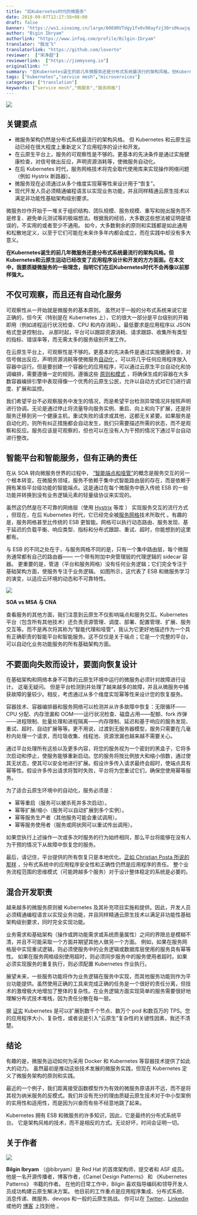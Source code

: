 ```yaml
---
title: "后Kubernetes时代的微服务"
date: 2018-09-07T12:27:58+08:00
draft: false
banner: "https://ws1.sinaimg.cn/large/0069RVTdgy1fv0v90ayfzj30rs0kuwjq.jpg"
author: "Bigin Ibryam"
authorlink: "https://www.infoq.com/profile/Bilgin-Ibryam"
translator: "殷龙飞"
translatorlink: "https://github.com/loverto"
reviewer:  ["宋净超"]
reviewerlink:  ["https://jimmysong.io"]
originallink: ""
summary: "在Kubernetes诞生的前几年微服务还是分布式系统最流行的架构风格。但Kubernetes和云原生运动已经改变了应用程序设计和开发的方方面面。在本文中，我要质疑微服务的一些理念，指明它们在后Kubernetes时代不会再像以前那样强大。"
tags: ["kubernetes","service mesh","microservices"]
categories: ["translation"]
keywords: [“service mesh","微服务","服务网格"]
---
```


![](https://ws2.sinaimg.cn/large/006tNbRwgy1fuxayjq7oej30n30ammzp.jpg)

## 关键要点

- 微服务架构仍然是分布式系统最流行的架构风格。 但 Kubernetes 和云原生运动已经在很大程度上重新定义了应用程序的设计和开发。
- 在云原生平台上，服务的可观察性是不够的。更基本的先决条件是通过实施健康检查，对信号做出反应，声明资源消耗等，使微服务自动化。
- 在后 Kubernetes 时代，服务网格技术将完全取代使用库来实现操作网络问题（例如 Hystrix 断路器）。
- 微服务现在必须通过从多个维度实现幂等性来设计用于“恢复”。
- 现代开发人员必须精通编程语言以实现业务功能，并且同样精通云原生技术以满足非功能性基础架构级别要求。

微服务炒作开始于一堆关于组织结构、团队规模、服务规模、重写和抛出服务而不是修复、避免单元测试等的极端想法。根据我的经验，大多数这些想法被证明是错误的，不实用的或者至少不通用。 如今，大多数剩余的原则和实践都是如此通用和松散地定义，以至于它们可能在未来许多年内都会成立，而在实践中却没有多大意义。

**在Kubernetes诞生的前几年微服务还是分布式系统最流行的架构风格。但Kubernetes和云原生运动已经改变了应用程序设计和开发的方方面面。在本文中，我要质疑微服务的一些理念，指明它们在后Kubernetes时代不会再像以前那样强大。**

## 不仅可观察，而且还有自动化服务

可观察性从一开始就是微服务的基本原则。 虽然对于一般的分布式系统来说它是正确的，但今天（特别是在 Kubernetes 上），它的很大一部分是平台级别的开箱即用（例如进程运行状况检查、CPU 和内存消耗）。最低要求是应用程序以 JSON 格式登录控制台。 从那时起，平台可以跟踪资源消耗、请求跟踪、收集所有类型的指标、错误率等，而无需太多的服务级别开发工作。

在云原生平台上，可观察性是不够的。更基本的先决条件是通过实施健康检查，对信号做出反应，声明资源消耗等使微服务[自动化](https://www.redhat.com/en/resources/cloud-native-container-design-whitepaper) 。可以将几乎任何应用程序放入容器中运行。但是要创建一个容器化的应用程序，可以通过云原生平台自动化和协调编排，需要遵循一定的规则。遵循这些 [原则和模式](https://leanpub.com/k8spatterns/) ，将确保生成的容器在大多数容器编排引擎中表现得像一个优秀的云原生公民，允许以自动方式对它们进行调度、扩展和监控。

我们希望平台不必观察服务中发生的情况，而是希望平台检测异常情况并按照声明进行协调。无论是通过停止将流量导向服务实例、重启、向上和向下扩展，还是将服务迁移到另一个健康主机，重试失败的请求或其他，这都无关紧要。如果服务是自动化的，则所有纠正措施都会自动发生，我们只需要描述所需的状态，而不是观察和反应。服务应该是可观察的，但也可以在没有人为干预的情况下通过平台自动进行整改。

## 智能平台和智能服务，但有正确的责任

在从 SOA 转向微服务世界的过程中， [“智能端点和哑管”](https://martinfowler.com/articles/microservices.html#SmartEndpointsAndDumbPipes)的概念是服务交互的另一个根本转变。在微服务领域，服务不依赖于集中式智能路由层的存在，而是依赖于拥有某些平台级功能的智能端点。这是通过在每个微服务中嵌入传统 ESB 的一些功能并转换到没有业务逻辑元素的轻量级协议来实现的。

虽然这仍然是在不可靠的网络层（使用 [Hystrix](https://github.com/Netflix/Hystrix) 等库 ） 实现服务交互的流行方式 ，但现在，在后 Kubernetes 时代，它已经完全被[服务网格](https://www.cncf.io/blog/2017/04/26/service-mesh-critical-component-cloud-native-stack/)技术所取代 。有趣的是，服务网格甚至比传统的 ESB 更智能。网格可以执行动态路由、服务发现、基于延迟的负载平衡、响应类型、指标和分布式跟踪、重试、超时，你能想到的这里都有。

与 ESB 的不同之处在于，与服务网格不同的是，只有一个集中路由层，每个微服务通常都有自己的路由器—— 一个带有附加中央管理层的代理逻辑的 sidecar 容器。 更重要的是，管道（平台和服务网格）没有任何业务逻辑；它们完全专注于基础架构方面，使服务专注于业务逻辑。 如图所示，这代表了 ESB 和微服务学习的演变，以适应云环境的动态和不可靠特性。

[![](https://ws1.sinaimg.cn/large/006tSBxtly1fuwq6pf4fyj30gn057gnd.jpg)](https://ws1.sinaimg.cn/large/006tSBxtly1fuwqifjflij31390c9whb.jpg)

**SOA vs MSA 与 CNA**

查看服务的其他方面，我们注意到云原生不仅影响端点和服务交互。Kubernetes 平台（包含所有其他技术）还负责资源管理、调度、部署、配置管理、扩展、服务交互等。而不是再次将其称为“智能代理和哑管”，我认为它更好地描述作为一个具有正确职责的智能平台和智能服务。这不仅仅是关于端点；它是一个完整的平台，可以自动化业务功能服务的所有基础架构方面。

## 不要面向失败而设计，要面向恢复设计

在基础架构和网络本身不可靠的云原生环境中运行的微服务必须针对故障进行设计。 这毫无疑问。 但是平台检测到并处理了越来越多的故障，并且从微服务中捕获故障的量较少。相反，考虑通过从多个维度实现幂等性来设计您的恢复服务。

容器技术、容器编排器和服务网络可以检测并从许多故障中恢复：无限循环——CPU 分配、内存泄漏和 OOM——运行状况检查、磁盘占用——配额、fork 炸弹——进程限制、批量处理和进程隔离——内存限制、延迟和基于响应的服务发现、重试、超时、自动扩展等等。更不用说，过渡到无服务器模型，服务只需要在几毫秒内处理一个请求，而垃圾收集、线程池、资源泄漏也越来越不需要关心。

通过平台处理所有这些以及更多内容，将您的服务视为一个密封的黑盒子，它将多次启动和停止，使服务能够重新启动。您的服务将按比例放大和缩小倍数，通过使其无状态，使其可以安全地进行扩展。假设许多传入请求最终会超时，使端点具有幂等性。假设许多传出请求将暂时失败，平台将为您重试它们，确保您使用幂等服务。

为了适合云原生环境中的自动化，服务必须是：

- 幂等重启（服务可以被杀死并多次启动）。
- 幂等扩展/缩小（服务可以自动扩展到多个实例）。
- 幂等服务生产者（其他服务可能会重试调用）。
- 幂等服务使用者（服务或网状网可以重试传出调用）。

如果您执行上述操作一次或多次时服务的行为始终相同，那么平台将能够在没有人为干预的情况下从故障中恢复您的服务。

最后，请记住，平台提供的所有恢复只是本地优化。[正如 Christian Posta 所说的那样](http://blog.christianposta.com/microservices/application-safety-and-correctness-cannot-be-offloaded-to-istio-or-any-service-mesh/) ，分布式系统中的应用程序安全性和正确性仍然是应用程序的责任。 整个业务流程范围的思维模式（可能跨越多个服务）对于设计整体稳定的系统是必要的。

## 混合开发职责

越来越多的微服务原则被 Kubernetes 及其补充项目实施和提供。因此，开发人员必须精通编程语言以实现业务功能，并且同样精通云原生技术以满足非功能性基础架构级别要求，同时完全实现功能。

业务需求和基础架构（操作或跨功能需求或系统质量属性）之间的界限总是模糊不清，并且不可能采取一个方面并期望其他人做另一个方面。 例如，如果在服务网格层中实现重试逻辑，则必须使服务中的业务逻辑或数据库层使用的服务具有幂等性。 如果在服务网格级别使用超时，则必须同步服务中的服务使用者超时。如果必须实现服务的重复执行，则必须配置 Kubernetes 作业执行。

展望未来，一些服务功能将作为业务逻辑在服务中实现，而其他服务功能则作为平台功能提供。虽然使用正确的工具来完成正确的任务是一个很好的责任分离，但技术的激增极大地增加了整体的复杂性。在业务逻辑方面实现简单的服务需要很好地理解分布式技术堆栈，因为责任分散在每一层。

据 [证实](https://kubernetes.io/blog/2016/03/1000-nodes-and-beyond-updates-to-kubernetes-performance-and-scalability-in-12/) Kubernetes 是可以扩展到数千个节点、数万个 pod 和数百万的 TPS。您的应用程序大小、复杂性，或者说是引入“云原生”复杂性的关键性因素，我还不清楚。

## 结论

有趣的是，微服务运动如何为采用 Docker 和 Kubernetes 等容器技术提供了如此大的动力。 虽然最初是推动这些技术发展的微服务实践，但现在 Kubernetes 定义了微服务架构的原则和实践。

最近的一个例子，我们距离接受函数模型作为有效的微服务原语并不远，而不是将其视为纳米服务的反模式。我们并没有充分的理由质疑云原生技术对于中小型案例的实用性和适用性，而是因为兴奋而有些不经意地跳了起来。

Kubernetes 拥有 ESB 和微服务的许多知识，因此，它是最终的分布式系统平台。 它是架构风格的技术，而不是相反的方式。无论好坏，时间会证明一切。

## 关于作者

![](https://ws1.sinaimg.cn/large/006tSBxtly1fuwq6p5tm2j302d02sq2y.jpg)

**Bilgin Ibryam**  （@bibryam）是 Red Hat 的首席架构师，提交者和 ASF 成员。 他是一名开源传播者，博客作者，《Camel Design Patterns》 和 《Kubernetes Patterns》 书籍的作者。 在他的日常工作中，Bilgin 喜欢指导编码和领导开发人员成功构建云原生解决方案。 他目前的工作重点是应用程序集成、分布式系统、消息传递、微服务、devops 和一般的云原生挑战。 你可以在  [Twitter](https://twitter.com/bibryam)、[Linkedin](https://uk.linkedin.com/in/bibryam)  或他的  [博客](http://www.ofbizian.com/) 上找到他 。